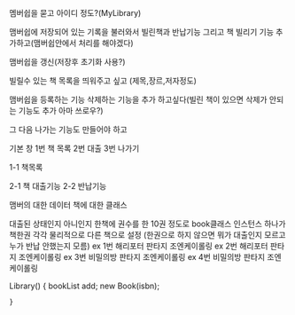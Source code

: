 
멤버쉽을 묻고 아이디 정도?(MyLibrary)

맴버쉽에 저장되어 있는 기록을 불러와서 빌린책과 반납기능 그리고 책 빌리기 기능 추가하고(맴버쉽안에서 처리를 해야겠다)

맴버쉽을 갱신(저장후 초기화 사용?)

빌릴수 있는 책 목록을 띄워주고 싶고 (제목,장르,저자정도)

맴버쉽을 등록하는 기능 삭제하는 기능을 추가 하고싶다(빌린 책이 있으면 삭제가 안되는 기능도 추가 아마 쓰로우?)

그 다음 나가는 기능도 만들어야 하고

기본 창 1번 책 목록  2번 대출  3번 나가기

1-1 책목록 

2-1 책 대출기능 2-2 반납기능

맴버의 대한 데이터 책에 대한 클래스

대출된 상태인지 아니인지 한책에 권수를 한 10권 정도로
book클래스 인스턴스 하나가 책한권 각각 물리적으로 다른 책으로 설정 (한권으로 하지 않으면 뭐가 대출인지 모르고 누가 반납 안했는지 모름)
ex 1번 해리포터 판타지 조엔케이롤링
ex 2번 해리포터 판타지 조엔케이롤링
ex 3번 비밀의방 판타지 조엔케이롤링
ex 4번 비밀의방 판타지 조엔케이롤링

Library() {
bookList add;
new Book(isbn);


    }
